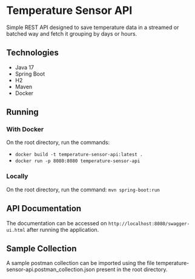 # Temperature Sensor API

Simple REST API designed to save temperature data in a streamed or batched way and fetch it grouping by days or hours.

## Technologies
- Java 17
- Spring Boot
- H2
- Maven
- Docker

## Running

### With Docker
On the root directory, run the commands:
- `docker build -t temperature-sensor-api:latest .`
- `docker run -p 8080:8080 temperature-sensor-api`

### Locally
On the root directory, run the command:
`mvn spring-boot:run`

## API Documentation
The documentation can be accessed on `http://localhost:8080/swagger-ui.html` after running the application.

## Sample Collection
A sample postman collection can be imported using the file temperature-sensor-api.postman_collection.json present in the root directory.